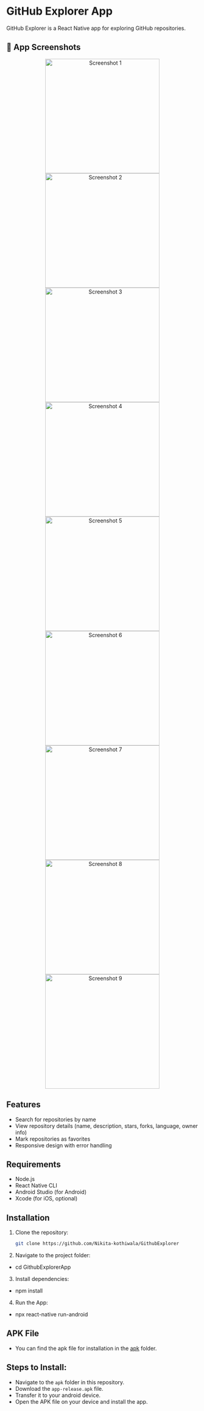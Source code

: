 # GitHub Explorer App

GitHub Explorer is a React Native app for exploring GitHub repositories. 


                                          

## 📱 App Screenshots
<p align="center">
  <img src="./src/asst5s/Scj.jpeg" alt="Screenshot 1" width="300"/>
  <img src="./src/asst5s/Sck.jpeg" alt="Screenshot 2" width="300"/>
  <img src="./src/asst5s/SC (2).jpeg" alt="Screenshot 3" width="300"/>
  <img src="./src/asst5s/Sc.jpeg" alt="Screenshot 4" width="300"/>
  <img src="./src/asst5s/Sca.jpeg" alt="Screenshot 5" width="300"/>
  <img src="./src/asst5s/Scb.jpeg" alt="Screenshot 6" width="300"/>
  <img src="./src/asst5s/Scn.jpeg" alt="Screenshot 7" width="300"/>
  <img src="./src/asst5s/Scv.jpeg" alt="Screenshot 8" width="300"/>
  <img src="./src/asst5s/Scx.jpeg" alt="Screenshot 9" width="300"/>
</p>
         
 
 

## Features 
- Search for repositories by name
- View repository details (name, description, stars, forks, language, owner info)
- Mark repositories as favorites
- Responsive design with error handling

## Requirements
- Node.js
- React Native CLI
- Android Studio (for Android)
- Xcode (for iOS, optional)
  

  
## Installation
1. Clone the repository:
   ```bash
   git clone https://github.com/Nikita-kothiwala/GithubExplorer

2. Navigate to the project folder:

  - cd GithubExplorerApp

3. Install dependencies:

  - npm install

4. Run the App:

  - npx react-native run-android

## APK File
 - You can find the apk file for installation in the [apk](apk/) folder.

## Steps to Install:

  - Navigate to the `apk` folder in this repository.
  - Download the `app-release.apk` file.
  - Transfer it to your android device.
  - Open the APK file on your device and install the app.